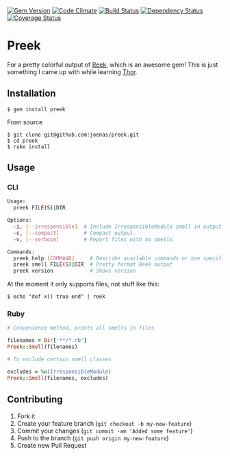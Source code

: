 [![Gem Version](https://badge.fury.io/rb/preek.png)](http://badge.fury.io/rb/preek)
[![Code Climate](https://codeclimate.com/github/joenas/preek.png)](https://codeclimate.com/github/joenas/preek)
[![Build Status](https://travis-ci.org/joenas/preek.png)](https://travis-ci.org/joenas/preek)
[![Dependency Status](https://gemnasium.com/joenas/preek.png)](https://gemnasium.com/joenas/preek)
[![Coverage Status](https://coveralls.io/repos/joenas/preek/badge.png?branch=master)](https://coveralls.io/r/joenas/preek?branch=master)


# Preek

For a pretty colorful output of [Reek](https://github.com/troessner/reek), which is an awesome gem!
This is just something I came up with while learning [Thor](https://github.com/wycats/thor).

## Installation

    $ gem install preek

From source

    $ git clone git@github.com:joenas/preek.git
    $ cd preek
    $ rake install




## Usage

### CLI
```bash
Usage:
  preek FILE(S)|DIR

Options:
  -i, [--irresponsible]  # Include IrresponsibleModule smell in output.
  -c, [--compact]        # Compact output.
  -v, [--verbose]        # Report files with no smells

Commands:
  preek help [COMMAND]     # Describe available commands or one specific command
  preek smell FILE(S)|DIR  # Pretty format Reek output
  preek version            # Shows version
```

At the moment it only supports files, not stuff like this:

    $ echo "def x() true end" | reek

### Ruby

```ruby
# Convenience method, prints all smells in files

filenames = Dir['**/*.rb']
Preek::Smell(filenames)

# To exclude certain smell classes

excludes = %w(IrresponsibleModule)
Preek::Smell(filenames, excludes)


```

## Contributing

1. Fork it
2. Create your feature branch (`git checkout -b my-new-feature`)
3. Commit your changes (`git commit -am 'Added some feature'`)
4. Push to the branch (`git push origin my-new-feature`)
5. Create new Pull Request
